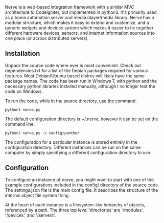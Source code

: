  
Nerve is a web-based integration framework with a similar MVC architecture to CodeIgniter, but implemented in python3.  It's primarily used as a home automation server and media player/media library.  Nerve has a modular structure, which makes it easy to extend and customize, and a generic widgets and devices system which makes it easier to tie together different hardware devices, sensors, and internet information sources into one place (or across distributed servers).

## Installation

Unpack the source code where ever is most convenient.  Check out dependencies.txt for a list of the Debian packages required for various features.  Most Debian/Ubuntu based distros will likely have the same package names.  The code has been run in Windows 7, with python and the necessary python libraries installed manually, although I no longer test the code on Windows.

To run the code, while in the source directory, use the command:
```
python3 nerve.py
```

The default configuration directory is ~/.nerve, however it can be set on the command line:
```
python3 nerve.py -c config/panther
```
The configuration for a particular instance is stored entirely in the configuration directory.  Different instances can be run on the same computer by simply specifying a different configuration directory to use.

## Configuration

To configure an instance of nerve, you might want to start with one of the example configurations included in the config/ directory of the source code.  The settings.json file is the main config file.  It describes the structure of the internal object file system thing.

At the heart of each instance is a filesystem-like heirarchy of objects, referenced by a path.  The three top level 'directories' are '/modules', '/devices', and '/servers'.  

